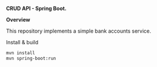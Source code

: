 **CRUD API - Spring Boot.**

**Overview**

This repository implements a simple bank accounts service.

Install & build
```bash
mvn install
mvn spring-boot:run
```

